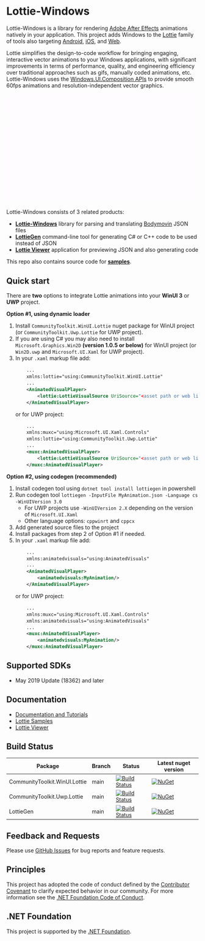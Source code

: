 # Lottie-Windows

Lottie-Windows is a library for rendering [Adobe After Effects](https://www.adobe.com/products/aftereffects.html) animations natively in your application. This project adds Windows to the [Lottie](http://airbnb.io/lottie/) family of tools also targeting [Android](https://github.com/airbnb/lottie-android), [iOS](https://github.com/airbnb/lottie-ios), and [Web](https://github.com/airbnb/lottie-web).

Lottie simplifies the design-to-code workflow for bringing engaging, interactive vector animations to your Windows applications, with significant improvements in terms of performance, quality, and engineering efficiency over traditional approaches such as gifs, manually coded animations, etc. Lottie-Windows uses the [Windows.UI.Composition APIs](https://docs.microsoft.com/windows/uwp/composition/visual-layer) to provide smooth 60fps animations and resolution-independent vector graphics.

![Lottie-Windows Gif](/images/LottieWindows_Intro.gif)

Lottie-Windows consists of 3 related products:
* **[Lottie-Windows](/Lottie-Windows)** library for parsing and translating [Bodymovin](https://aescripts.com/bodymovin/) JSON files
* **[LottieGen](/LottieGen)** command-line tool for generating C# or C++ code to be used instead of JSON
* **[Lottie Viewer](/LottieViewer)** application for previewing JSON and also generating code 

This repo also contains source code for **[samples](/LottieViewer)**.

## <a name="quickstart"></a> Quick start

There are **two** options to integrate Lottie animations into your **WinUI 3** or **UWP** project.

**Option #1, using dynamic loader**
1. Install `CommunityToolkit.WinUI.Lottie` nuget package for WinUI project (or `CommunityToolkit.Uwp.Lottie` for UWP project).
2. If you are using C# you may also need to install `Microsoft.Graphics.Win2D` **(version 1.0.5 or below)** for WinUI project (or `Win2D.uwp` and `Microsoft.UI.Xaml` for UWP project).
3. In your `.xaml` markup file add:
    ```xml
        ...
        xmlns:lottie="using:CommunityToolkit.WinUI.Lottie"
        ...
        <AnimatedVisualPlayer>
            <lottie:LottieVisualSource UriSource="<asset path or web link to a json file>" />
        </AnimatedVisualPlayer>
    ```
    or for UWP project:
    ```xml
        ...
        xmlns:muxc="using:Microsoft.UI.Xaml.Controls"
        xmlns:lottie="using:CommunityToolkit.Uwp.Lottie"
        ...
        <muxc:AnimatedVisualPlayer>
            <lottie:LottieVisualSource UriSource="<asset path or web link to a json file>" />
        </muxc:AnimatedVisualPlayer>
    ```
**Option #2, using codegen (recommended)**
1. Install codegen tool using `dotnet tool install lottiegen` in powershell
2.  Run codegen tool `lottiegen -InputFile MyAnimation.json -Language cs -WinUIVersion 3.0`
    - For UWP projects use `-WinUIVersion 2.X` depending on the version of `Microsoft.UI.Xaml`
    - Other language options: `cppwinrt` and `cppcx`
3. Add generated source files to the project
4. Install packages from step 2 of Option #1 if needed.
5. In your `.xaml` markup file add:
    ```xml
        ...
        xmlns:animatedvisuals="using:AnimatedVisuals"
        ...
        <AnimatedVisualPlayer>
            <animatedvisuals:MyAnimation/>
        </AnimatedVisualPlayer>
    ```
    or for UWP project:
    ```xml
        ...
        xmlns:muxc="using:Microsoft.UI.Xaml.Controls"
        xmlns:animatedvisuals="using:AnimatedVisuals"
        ...
        <muxc:AnimatedVisualPlayer>
            <animatedvisuals:MyAnimation/>
        </muxc:AnimatedVisualPlayer>
    ```

## <a name="supported"></a> Supported SDKs
* May 2019 Update (18362) and later

## <a name="documentation"></a> Documentation
* [Documentation and Tutorials](https://aka.ms/lottiedocs)
* [Lottie Samples](https://aka.ms/lottiesamples)
* [Lottie Viewer](https://aka.ms/lottieviewer)

## Build Status
| Package | Branch | Status | Latest nuget version |
| ------ | ------ | ------ | ------ |
| CommunityToolkit.WinUI.Lottie | main | [![Build Status](https://dev.azure.com/dotnet/WindowsCommunityToolkit/_apis/build/status/Microsoft.Toolkit.Uwp.UI.Lottie?branchName=main)](https://dev.azure.com/dotnet/WindowsCommunityToolkit/_build/latest?definitionId=61&branchName=main) | [![NuGet](https://img.shields.io/nuget/v/CommunityToolkit.WinUI.Lottie.svg)](https://www.nuget.org/packages/CommunityToolkit.WinUI.Lottie/) |
| CommunityToolkit.Uwp.Lottie | main | [![Build Status](https://dev.azure.com/dotnet/WindowsCommunityToolkit/_apis/build/status/Microsoft.Toolkit.Uwp.UI.Lottie?branchName=main)](https://dev.azure.com/dotnet/WindowsCommunityToolkit/_build/latest?definitionId=61&branchName=main) | [![NuGet](https://img.shields.io/nuget/v/CommunityToolkit.Uwp.Lottie.svg)](https://www.nuget.org/packages/CommunityToolkit.Uwp.Lottie/) |
| LottieGen | main | [![Build Status](https://dev.azure.com/dotnet/WindowsCommunityToolkit/_apis/build/status/Microsoft.Toolkit.Uwp.UI.Lottie?branchName=main)](https://dev.azure.com/dotnet/WindowsCommunityToolkit/_build/latest?definitionId=61&branchName=main) | [![NuGet](https://img.shields.io/nuget/v/LottieGen.svg)](https://www.nuget.org/packages/LottieGen/) |



## Feedback and Requests
Please use [GitHub Issues](https://github.com/windows-toolkit/Lottie-Windows/issues) for bug reports and feature requests.

## Principles
This project has adopted the code of conduct defined by the [Contributor Covenant](http://contributor-covenant.org/)
to clarify expected behavior in our community.
For more information see the [.NET Foundation Code of Conduct](http://dotnetfoundation.org/code-of-conduct).

## .NET Foundation
This project is supported by the [.NET Foundation](http://dotnetfoundation.org).
